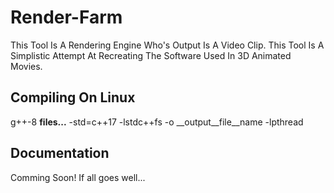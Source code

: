 # Render-Farm

This Tool Is A Rendering Engine Who's Output Is A Video Clip. This Tool Is A Simplistic Attempt At Recreating The Software Used In 3D Animated Movies.

## Compiling On Linux

g++-8 __files...__ -std=c++17 -lstdc++fs -o __output__file__name -lpthread

## Documentation

Comming Soon! If all goes well...